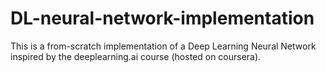 # DL-neural-network-implementation
This is a from-scratch implementation of a Deep Learning Neural Network inspired by the deeplearning.ai course (hosted on coursera).  
